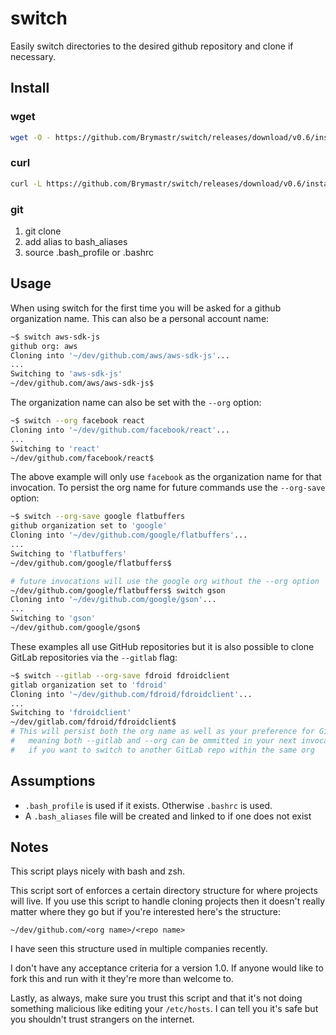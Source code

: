 # switch

Easily switch directories to the desired github repository and clone if necessary.

## Install

### wget

```bash
wget -O - https://github.com/Brymastr/switch/releases/download/v0.6/install.sh | bash
```

### curl

```bash
curl -L https://github.com/Brymastr/switch/releases/download/v0.6/install.sh | bash
```

### git

1. git clone
2. add alias to bash_aliases
3. source .bash_profile or .bashrc

## Usage

When using switch for the first time you will be asked for a github organization name. This can also be a personal account name:

```bash
~$ switch aws-sdk-js
github org: aws
Cloning into '~/dev/github.com/aws/aws-sdk-js'...
...
Switching to 'aws-sdk-js'
~/dev/github.com/aws/aws-sdk-js$
```

The organization name can also be set with the `--org` option:

```bash
~$ switch --org facebook react
Cloning into '~/dev/github.com/facebook/react'...
...
Switching to 'react'
~/dev/github.com/facebook/react$
```

The above example will only use `facebook` as the organization name for that invocation. To persist the org name for future commands use the `--org-save` option:

```bash
~$ switch --org-save google flatbuffers
github organization set to 'google'
Cloning into '~/dev/github.com/google/flatbuffers'...
...
Switching to 'flatbuffers'
~/dev/github.com/google/flatbuffers$

# future invocations will use the google org without the --org option
~/dev/github.com/google/flatbuffers$ switch gson
Cloning into '~/dev/github.com/google/gson'...
...
Switching to 'gson'
~/dev/github.com/google/gson$
```

These examples all use GitHub repositories but it is also possible to clone GitLab repositories via the `--gitlab` flag:

```bash
~$ switch --gitlab --org-save fdroid fdroidclient
gitlab organization set to 'fdroid'
Cloning into '~/dev/github.com/fdroid/fdroidclient'...
...
Switching to 'fdroidclient'
~/dev/gitlab.com/fdroid/fdroidclient$
# This will persist both the org name as well as your preference for GitLab
#   meaning both --gitlab and --org can be ommitted in your next invocation
#   if you want to switch to another GitLab repo within the same org
```

## Assumptions

- `.bash_profile` is used if it exists. Otherwise `.bashrc` is used.
- A `.bash_aliases` file will be created and linked to if one does not exist

## Notes

This script plays nicely with bash and zsh.

This script sort of enforces a certain directory structure for where projects will live. If you use this script to handle cloning projects then it doesn't really matter where they go but if you're interested here's the structure:

`~/dev/github.com/<org name>/<repo name>`

I have seen this structure used in multiple companies recently.

I don't have any acceptance criteria for a version 1.0. If anyone would like to fork this and run with it they're more than welcome to.

Lastly, as always, make sure you trust this script and that it's not doing something malicious like editing your `/etc/hosts`. I can tell you it's safe but you shouldn't trust strangers on the internet.
